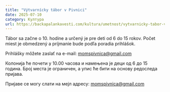 ```yaml
---
title: "Výtvarnícky tábor v Pivnici"
date: 2025-07-10
category: Култура
url: https://backapalankavesti.com/kultura/umetnost/vytvarnicky-tabor-v-pivnici/
---
```


Tábor sa začne o 10. hodine a určený je pre deti od 6 do 15 rokov. Počet miest je obmedzený a príjmanie bude podľa poradia prihlášok.

Prihlášky môžete zaslať na e-mail: momspivnica@gmail.com

Колонија ће почети у 10.00 часова и намењена је деци од 6 до 15 година. Број места је ограничен, а упис ће бити на основу редоследа пријава.

Пријаве се могу слати на мејл адресу: momspivnica@gmail.com
